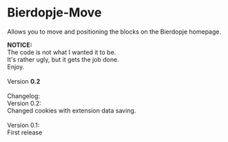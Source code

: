 # Bierdopje-Move
Allows you to move and positioning the blocks on the Bierdopje homepage.


<strong>NOTICE:</strong><BR/>
The code is not what I wanted it to be.<BR/>
It's rather ugly, but it gets the job done.<BR/>
Enjoy.
<BR/><BR/>
Version <strong>0.2</strong>
<BR/><BR/>
Changelog:<BR/>
Version 0.2:<BR/>
Changed cookies with extension data saving.<BR/>
<BR/>
Version 0.1:<BR/>
First release
